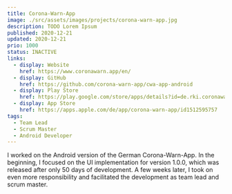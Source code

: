 ```yaml
---
title: Corona-Warn-App
image: ./src/assets/images/projects/corona-warn-app.jpg
description: TODO Lorem Ipsum
published: 2020-12-21
updated: 2020-12-21
prio: 1000
status: INACTIVE
links:
  - display: Website
    href: https://www.coronawarn.app/en/
  - display: GitHub
    href: https://github.com/corona-warn-app/cwa-app-android
  - display: Play Store
    href: https://play.google.com/store/apps/details?id=de.rki.coronawarnapp
  - display: App Store
    href: https://apps.apple.com/de/app/corona-warn-app/id1512595757
tags:
  - Team Lead
  - Scrum Master
  - Android Developer
---
```


I worked on the Android version of the German Corona-Warn-App. In the beginning, I focused on the UI implementation for version 1.0.0, which was released after only 50 days of development. A few weeks later, I took on even more responsibility and facilitated the development as team lead and scrum master.
